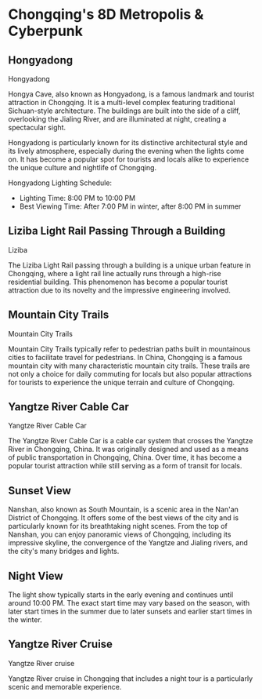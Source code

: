 # Chongqing's 8D Metropolis & Cyberpunk

## Hongyadong

<Chinese word="洪崖洞">
<template #pinyin>hóng yá dòng</template>
Hongyadong
</Chinese>

Hongya Cave, also known as Hongyadong, is a famous landmark and tourist attraction in Chongqing. It is a multi-level complex featuring traditional Sichuan-style architecture. The buildings are built into the side of a cliff, overlooking the Jialing River, and are illuminated at night, creating a spectacular sight.

Hongyadong is particularly known for its distinctive architectural style and its lively atmosphere, especially during the evening when the lights come on. It has become a popular spot for tourists and locals alike to experience the unique culture and nightlife of Chongqing.

Hongyadong Lighting Schedule:
- Lighting Time: 8:00 PM to 10:00 PM
- Best Viewing Time: After 7:00 PM in winter, after 8:00 PM in summer

## Liziba Light Rail Passing Through a Building 

<Chinese word="李子坝">
<template #pinyin>lǐ zǐ bà</template>
Liziba
</Chinese>

The Liziba Light Rail passing through a building is a unique urban feature in Chongqing, where a light rail line actually runs through a high-rise residential building. This phenomenon has become a popular tourist attraction due to its novelty and the impressive engineering involved.

## Mountain City Trails

<Chinese word="山城步道">
<template #pinyin>shān chéng bù dào</template>
Mountain City Trails
</Chinese>

Mountain City Trails typically refer to pedestrian paths built in mountainous cities to facilitate travel for pedestrians. In China, Chongqing is a famous mountain city with many characteristic mountain city trails. These trails are not only a choice for daily commuting for locals but also popular attractions for tourists to experience the unique terrain and culture of Chongqing.

<YouTube link="https://youtu.be/sr_3l726CV4?si=P5sIfQ89FDjY7jl5&t=407">
<template #cover><img src="../assets/youtube/getting-lost-in-chongqing-china-vlog.jpg" /></template>
<template #title>GETTING LOST IN CHONGQING! CHINA VLOG</template>
<template #author>Ride with Gabi</template>
<template #description>After walking ten minutes from the Lizi Dam monorail through the building, I was completely lost in Chongqing, following endless steps into a mysterious place.</template>
</YouTube>

## Yangtze River Cable Car

<Chinese word="长江索道">
<template #pinyin>cháng jiāng suǒ dào</template>
Yangtze River Cable Car
</Chinese>

The Yangtze River Cable Car is a cable car system that crosses the Yangtze River in Chongqing, China. It was originally designed and used as a means of public transportation in Chongqing, China. Over time, it has become a popular tourist attraction while still serving as a form of transit for locals.

## Sunset View

Nanshan, also known as South Mountain, is a scenic area in the Nan'an District of Chongqing. It offers some of the best views of the city and is particularly known for its breathtaking night scenes. From the top of Nanshan, you can enjoy panoramic views of Chongqing, including its impressive skyline, the convergence of the Yangtze and Jialing rivers, and the city's many bridges and lights.

<YouTube link="https://youtu.be/ek8eN4VxbjA?si=aB3YnHZYmWuVE7RT&t=960">
<template #cover><img src="../assets/youtube/chongqing-chinas-mega-city-you-havent-heard-of.jpg" /></template>
<template #title>Chongqing - CHINA'S MEGA CITY - YOU haven't heard of!</template>
<template #author>Joel Friend</template>
<template #description>Away from the hustle and bustle of 32 million people, We found a hidden trail leading to a sky forest bar where We could watch the city sunset; We found the magic spot.</template>
</YouTube>

## Night View

The light show typically starts in the early evening and continues until around 10:00 PM. The exact start time may vary based on the season, with later start times in the summer due to later sunsets and earlier start times in the winter.

## Yangtze River Cruise

<Chinese word="长江游轮">
<template #pinyin>cháng jiāng yóu lún</template>
Yangtze River cruise
</Chinese>

Yangtze River cruise in Chongqing that includes a night tour is a particularly scenic and memorable experience.

<YouTube link="https://youtu.be/hCgd58A-tFU?si=j-uNzN0_0qhQfxFK&t=997">
<template #cover><img src="../assets/youtube/inside-chinas-monster-city.jpg" /></template>
<template #title>INSIDE CHINA’S MONSTER CITY - Chongqing</template>
<template #author>JetLag Warriors</template>
<template #description>This city is built on a mountain, there are many peculiar buildings. Warning: it's very easy to get lost here! So we boarded a night cruise to see Chongqing's night lights; It's truly stunning.</template>
</YouTube>
